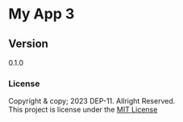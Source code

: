 # My App 3

## Version
0.1.0

### License
Copyright & copy; 2023 DEP-11. Allright Reserved. <br>
This project is license under the [MIT License](License.txt)
